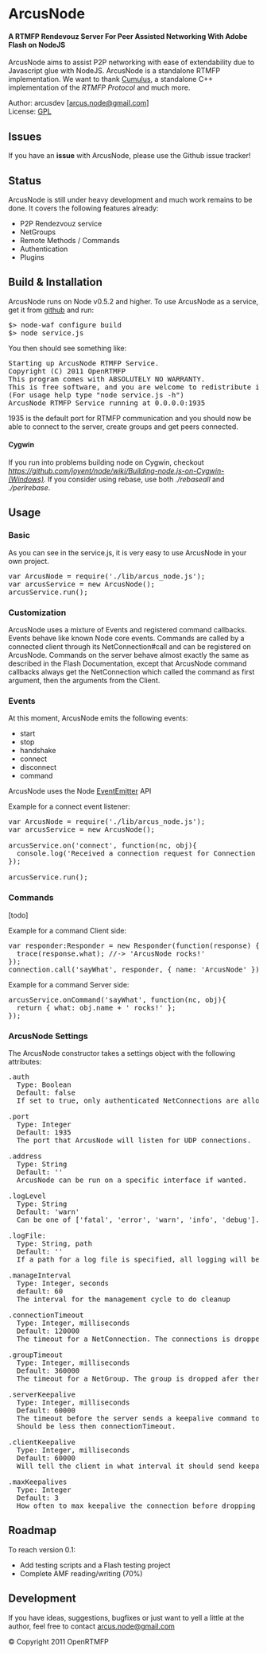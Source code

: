 # ArcusNode
#### A RTMFP Rendevouz Server For Peer Assisted Networking With Adobe Flash on NodeJS
ArcusNode aims to assist P2P networking with ease of extendability due to Javascript glue with NodeJS.
ArcusNode is a standalone RTMFP implementation.
We want to thank [Cumulus](http://github.com/OpenRTMFP/Cumulus), a standalone C++ implementation of the _RTMFP Protocol_ and much more.

Author: arcusdev [arcus.node@gmail.com]  
License: [GPL](http://www.gnu.org/licenses/) 

## Issues
If you have an **issue** with ArcusNode, please use the Github issue tracker!


## Status
ArcusNode is still under heavy development and much work remains to be done. 
It covers the following features already:

* P2P Rendezvouz service
* NetGroups
* Remote Methods / Commands
* Authentication
* Plugins


## Build & Installation
ArcusNode runs on Node v0.5.2 and higher. To use ArcusNode as a service, get it from [github](http://github.com/OpenRTMFP/ArcusNode) and run:
<pre>
$> node-waf configure build
$> node service.js
</pre>
You then should see something like:
<pre>
Starting up ArcusNode RTMFP Service.
Copyright (C) 2011 OpenRTMFP
This program comes with ABSOLUTELY NO WARRANTY.
This is free software, and you are welcome to redistribute it under certain conditions.
(For usage help type "node service.js -h")
ArcusNode RTMFP Service running at 0.0.0.0:1935
</pre>
1935 is the default port for RTMFP communication and you should now be able to connect to the server, create groups and get peers connected.

#### Cygwin
If you run into problems building node on Cygwin, checkout _https://github.com/joyent/node/wiki/Building-node.js-on-Cygwin-(Windows)_.
If you consider using rebase, use both _./rebaseall_ and _./perlrebase_.

## Usage
### Basic
As you can see in the service.js, it is very easy to use ArcusNode in your own project.
<pre>
var ArcusNode = require('./lib/arcus_node.js');
var arcusService = new ArcusNode();
arcusService.run();
</pre>

### Customization
ArcusNode uses a mixture of Events and registered command callbacks. Events behave like known Node core events.
Commands are called by a connected client through its NetConnection#call and can be registered on ArcusNode. 
Commands on the server behave almost exactly the same as described in the Flash Documentation,
except that ArcusNode command callbacks always get the NetConnection which called the command as first argument, then the arguments from the Client. 

### Events

At this moment, ArcusNode emits the following events:

* start
* stop
* handshake
* connect
* disconnect
* command

ArcusNode uses the Node [EventEmitter](http://nodejs.org/docs/v0.5.3/api/events.html#events.EventEmitter) API

Example for a connect event listener:
<pre>
var ArcusNode = require('./lib/arcus_node.js');
var arcusService = new ArcusNode();

arcusService.on('connect', function(nc, obj){
  console.log('Received a connection request for Connection ' + nc.id + ' with the properties', obj);
});

arcusService.run();
</pre>


### Commands
[todo]

Example for a command Client side:
<pre>
var responder:Responder = new Responder(function(response) {
  trace(response.what); //-> 'ArcusNode rocks!'
});
connection.call('sayWhat', responder, { name: 'ArcusNode' });
</pre>

Example for a command Server side:
<pre>
arcusService.onCommand('sayWhat', function(nc, obj){
  return { what: obj.name + ' rocks!' };
});
</pre>

### ArcusNode Settings

The ArcusNode constructor takes a settings object with the following attributes:

<pre>
.auth 
  Type: Boolean 
  Default: false 
  If set to true, only authenticated NetConnections are allowed, others get disconnected.
  
.port
  Type: Integer
  Default: 1935
  The port that ArcusNode will listen for UDP connections.
  
.address
  Type: String
  Default: ''
  ArcusNode can be run on a specific interface if wanted.
  
.logLevel
  Type: String
  Default: 'warn'
  Can be one of ['fatal', 'error', 'warn', 'info', 'debug'].
  
.logFile:
  Type: String, path
  Default: ''
  If a path for a log file is specified, all logging will be written to that file.

.manageInterval 
  Type: Integer, seconds 
  default: 60 
  The interval for the management cycle to do cleanup

.connectionTimeout 
  Type: Integer, milliseconds 
  Default: 120000 
  The timeout for a NetConnection. The connections is dropped after the NetConnection was unused for that amount of time. 

.groupTimeout
  Type: Integer, milliseconds
  Default: 360000
  The timeout for a NetGroup. The group is dropped afer there was no interaction for that amount of time.

.serverKeepalive
  Type: Integer, milliseconds
  Default: 60000
  The timeout before the server sends a keepalive command to the client.
  Should be less then connectionTimeout.

.clientKeepalive
  Type: Integer, milliseconds
  Default: 60000
  Will tell the client in what interval it should send keepalive messages

.maxKeepalives
  Type: Integer
  Default: 3
  How often to max keepalive the connection before dropping it.
</pre>

## Roadmap
To reach version 0.1:

* Add testing scripts and a Flash testing project
* Complete AMF reading/writing (70%)

## Development
If you have ideas, suggestions, bugfixes or just want to yell a little at the author,
feel free to contact arcus.node@gmail.com


&copy; Copyright 2011 OpenRTMFP
